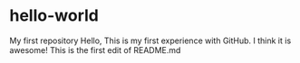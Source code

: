 # hello-world
My first repository
Hello,
This is my first experience with GitHub.
I think it is awesome!
This is the first edit of README.md
